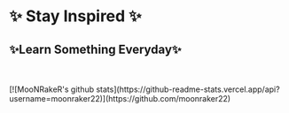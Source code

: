 # ✨ Stay Inspired ✨ 
## ✨Learn Something Everyday✨
<br />
<br />
[![MooNRakeR's github stats](https://github-readme-stats.vercel.app/api?username=moonraker22)](https://github.com/moonraker22)

<!--
**moonraker22/moonraker22** is a ✨ _special_ ✨ repository because its `README.md` (this file) appears on your GitHub profile.

Here are some ideas to get you started:

- 🔭 I’m currently working on ...👋
- 🌱 I’m currently learning ...
- 👯 I’m looking to collaborate on ...
- 🤔 I’m looking for help with ...
- 💬 Ask me about ...
- 📫 How to reach me: ...
- 😄 Pronouns: ...
- ⚡ Fun fact: ...
-->
